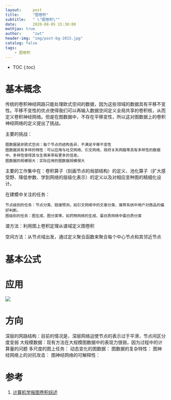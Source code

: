 ```yaml
---
layout:     post
title:      "图卷积"
subtitle:   " \"图卷积\""
date:       2020-08-05 15:30:00 
mathjax: true
author:     "zwt"
header-img: "img/post-bg-2015.jpg"
catalog: false
tags:
    - 图卷积
---
```

* TOC
{:toc}

# 基本概念

传统的卷积神经网路只能处理欧式空间的数据，因为这些领域的数据具有平移不变性。平移不变性的优点使得我们可以再输入数据空间定义全局共享的卷积核，从而定义卷积神经网络。但是在图数据中，不存在平移变性，所以这对图数据上的卷积神经网络的定义提出了挑战。

主要的挑战：
```
图数据是非欧式空间：每个节点的结构各异，不满足平移不变性
图数据具有多样的特性：可以应用与社交网络、引文网络、政府关系网路等具有多样性的数据中。多样性使得其与生俱来带有更多的信息。
图数据的规模很大：实际应用的图数据规模很大
```

主要的工作集中在：卷积算子（刻画节点的局部结构）的定义、池化算子（扩大感受野、降低参数、学到网络的层级化表示）的定义以及对相应变种图的精细化设计。

在建模中关注的任务：
```
节点级别的任务：节点分类、链接预测，如引文网络中的文章分类、推荐系统中用户对商品的偏好判断。
图级别的任务：图生成、图分类等，如药物网络的生成、蛋白质网络中蛋白质分类
```

谱方法：利用图上卷积定理从谱域定义图卷积

空间方法：从节点域出发，通过定义聚合函数来聚合每个中心节点和其邻近节点

# 基本公式


# 应用

![](https://zwt0204.github.io//img/gcn应用.png)

# 方向

深层的网路结构：目前的情况是，深层网络迫使节点的表示过于平滑，节点间区分度变弱
大规模数据：现有方法在大规模图数据中的表现力很弱，因为过程中的计算量的问题
多尺度的图上任务：
动态变化的图数据：
图数据的复杂特性：
图神经网络上的对抗攻击：
图神经网络的可解释性：

# 参考

1. [计算机学报图卷积综述](http://cjc.ict.ac.cn/online/onlinepaper/xbb-2020514175943.pdf)